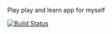 Play play and learn app for myself

[![Build Status](https://travis-ci.org/schneist/CodeKommune.svg?branch=master)](https://travis-ci.org/schneist/CodeKommune)
